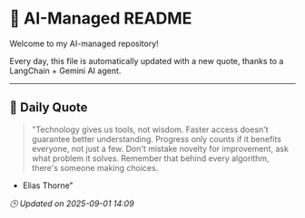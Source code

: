 # 🧠 AI-Managed README

Welcome to my AI-managed repository!

Every day, this file is automatically updated with a new quote, thanks to a LangChain + Gemini AI agent.

---

## 📅 Daily Quote

> "Technology gives us tools, not wisdom.
Faster access doesn't guarantee better understanding.
Progress only counts if it benefits everyone, not just a few.
Don't mistake novelty for improvement, ask what problem it solves.
Remember that behind every algorithm, there's someone making choices.

- Elias Thorne"

*🕒 Updated on 2025-09-01 14:09*
